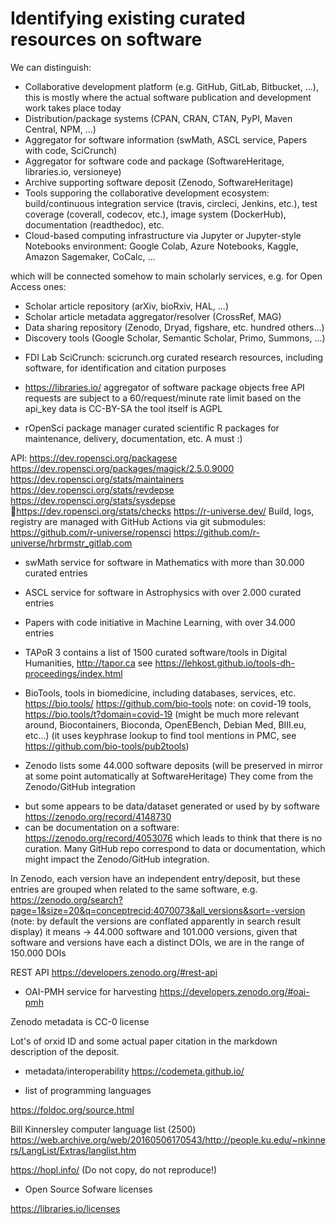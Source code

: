 # Identifying existing curated resources on software

We can distinguish:
* Collaborative development platform (e.g. GitHub, GitLab, Bitbucket, ...), this is mostly where the actual software publication and development work takes place today
* Distribution/package systems (CPAN, CRAN, CTAN, PyPI, Maven Central, NPM, ...)
* Aggregator for software information (swMath, ASCL service, Papers with code, SciCrunch)
* Aggregator for software code and package (SoftwareHeritage, libraries.io, versioneye)
* Archive supporting software deposit (Zenodo, SoftwareHeritage)
* Tools supporing the collaborative development ecosystem: build/continuous integration service (travis, circleci, Jenkins, etc.), test coverage (coverall, codecov, etc.), image system (DockerHub), documentation (readthedoc), etc.
* Cloud-based computing infrastructure via Jupyter or Jupyter-style Notebooks environment: Google Colab, Azure Notebooks, Kaggle, Amazon Sagemaker, CoCalc, ...

which will be connected somehow to main scholarly services, e.g. for Open Access ones: 
* Scholar article repository (arXiv, bioRxiv, HAL, ...)
* Scholar article metadata aggregator/resolver (CrossRef, MAG)
* Data sharing repository (Zenodo, Dryad, figshare, etc. hundred others...)
* Discovery tools (Google Scholar, Semantic Scholar, Primo, Summons, ...)

- FDI Lab SciCrunch: scicrunch.org
curated research resources, including software, for identification and citation purposes

- https://libraries.io/
aggregator of software package objects
free API requests are subject to a 60/request/minute rate limit based on the api_key
data is CC-BY-SA
the tool itself is AGPL

- rOpenSci package manager
curated scientific R packages for maintenance, delivery, documentation, etc.
A must :)

API:
https://dev.ropensci.org/packages e
https://dev.ropensci.org/packages/magick/2.5.0.9000
https://dev.ropensci.org/stats/maintainers
https://dev.ropensci.org/stats/revdeps e
https://dev.ropensci.org/stats/sysdeps e
 
https://dev.ropensci.org/stats/checks
https://r-universe.dev/
Build, logs, registry are managed with GitHub Actions
via git submodules:
https://github.com/r-universe/ropensci
https://github.com/r-universe/hrbrmstr_gitlab.com

- swMath service for software in Mathematics with more than 30.000 curated entries

- ASCL service for software in Astrophysics with over 2.000 curated entries 

- Papers with code initiative in Machine Learning, with over 34.000 entries

- TAPoR 3 contains a list of 1500 curated software/tools in Digital Humanities, 
http://tapor.ca
see https://lehkost.github.io/tools-dh-proceedings/index.html 

- BioTools, tools in biomedicine, including databases, services, etc. https://bio.tools/
https://github.com/bio-tools
note: on covid-19 tools, https://bio.tools/t?domain=covid-19
(might be much more relevant around, Biocontainers, Bioconda, OpenEBench, Debian Med, BIII.eu, etc...)
(it uses keyphrase lookup to find tool mentions in PMC, see https://github.com/bio-tools/pub2tools)

- Zenodo lists some 44.000 software deposits (will be preserved in mirror at some point automatically at SoftwareHeritage)
They come from the Zenodo/GitHub integration
* but some appears to be data/dataset generated or used by by software
https://zenodo.org/record/4148730
* can be documentation on a software: https://zenodo.org/record/4053076
which leads to think that there is no curation. Many GitHub repo correspond to data or documentation, which might impact the Zenodo/GitHub integration.

In Zenodo, each version have an independent entry/deposit, but these entries are grouped when related to the same software, e.g.
https://zenodo.org/search?page=1&size=20&q=conceptrecid:4070073&all_versions&sort=-version
(note: by default the versions are conflated apparently in search result display)
it means -> 44.000 software and 101.000 versions, given that software and versions have each a distinct DOIs, we are in the range of 150.000 DOIs

REST API 
https://developers.zenodo.org/#rest-api
+ OAI-PMH service for harvesting
https://developers.zenodo.org/#oai-pmh

Zenodo metadata is CC-0 license

Lot's of orxid ID and some actual paper citation in the markdown description of the deposit.

- metadata/interoperability
https://codemeta.github.io/


- list of programming languages

https://foldoc.org/source.html

Bill Kinnersley computer language list (2500)
https://web.archive.org/web/20160506170543/http://people.ku.edu/~nkinners/LangList/Extras/langlist.htm

https://hopl.info/ 
(Do not copy, do not reproduce!)

- Open Source Sofware licenses

https://libraries.io/licenses


